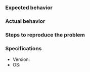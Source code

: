 ### Expected behavior

### Actual behavior

### Steps to reproduce the problem

### Specifications
* Version: 
* OS: 
